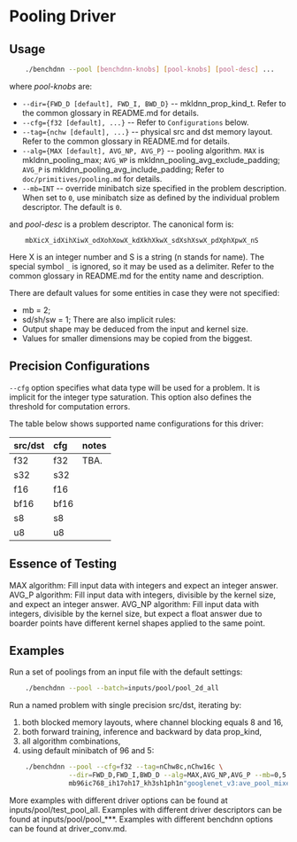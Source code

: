 # Pooling Driver

## Usage
``` sh
    ./benchdnn --pool [benchdnn-knobs] [pool-knobs] [pool-desc] ...
```

where *pool-knobs* are:

 - `--dir={FWD_D [default], FWD_I, BWD_D}` -- mkldnn_prop_kind_t.
            Refer to the common glossary in README.md for details.
 - `--cfg={f32 [default], ...}` -- Refer to ``Configurations`` below.
 - `--tag={nchw [default], ...}` -- physical src and dst memory layout.
            Refer to the common glossary in README.md for details.
 - `--alg={MAX [default], AVG_NP, AVG_P}` -- pooling algorithm.
            `MAX` is mkldnn_pooling_max;
            `AVG_WP` is mkldnn_pooling_avg_exclude_padding;
            `AVG_P` is mkldnn_pooling_avg_include_padding;
            Refer to ``doc/primitives/pooling.md`` for details.
 - `--mb=INT` -- override minibatch size specified in the problem description.
             When set to `0`, use minibatch size as defined by the individual
             problem descriptor. The default is `0`.

and *pool-desc* is a problem descriptor. The canonical form is:
```
    mbXicX_idXihXiwX_odXohXowX_kdXkhXkwX_sdXshXswX_pdXphXpwX_nS
```
Here X is an integer number and S is a string (n stands for name).
The special symbol `_` is ignored, so it may be used as a delimiter.
Refer to the common glossary in README.md for the entity name and description.

There are default values for some entities in case they were not specified:
 - mb = 2;
 - sd/sh/sw = 1;
There are also implicit rules:
 - Output shape may be deduced from the input and kernel size.
 - Values for smaller dimensions may be copied from the biggest.


## Precision Configurations

`--cfg` option specifies what data type will be used for a problem. It is
implicit for the integer type saturation. This option also defines the threshold
for computation errors.

The table below shows supported name configurations for this driver:

| src/dst | cfg  | notes
|:---     |:---  |:---
| f32     | f32  | TBA.
| s32     | s32  |
| f16     | f16  |
| bf16    | bf16 |
| s8      | s8   |
| u8      | u8   |


## Essence of Testing
MAX algorithm: Fill input data with integers and expect an integer answer.
AVG_P algorithm: Fill input data with integers, divisible by the kernel size,
            and expect an integer answer.
AVG_NP algorithm: Fill input data with integers, divisible by the kernel size,
            but expect a float answer due to boarder points have different
            kernel shapes applied to the same point.


## Examples

Run a set of poolings from an input file with the default settings:
``` sh
    ./benchdnn --pool --batch=inputs/pool/pool_2d_all
```

Run a named problem with single precision src/dst, iterating by:
1) both blocked memory layouts, where channel blocking equals 8 and 16,
2) both forward training, inference and backward by data prop_kind,
3) all algorithm combinations,
4) using default minibatch of 96 and 5:
``` sh
    ./benchdnn --pool --cfg=f32 --tag=nChw8c,nChw16c \
               --dir=FWD_D,FWD_I,BWD_D --alg=MAX,AVG_NP,AVG_P --mb=0,5 \
               mb96ic768_ih17oh17_kh3sh1ph1n"googlenet_v3:ave_pool_mixed_4_pool"
```

More examples with different driver options can be found at
inputs/pool/test_pool_all. Examples with different driver descriptors can be
found at inputs/pool/pool_***. Examples with different benchdnn options can be
found at driver_conv.md.
